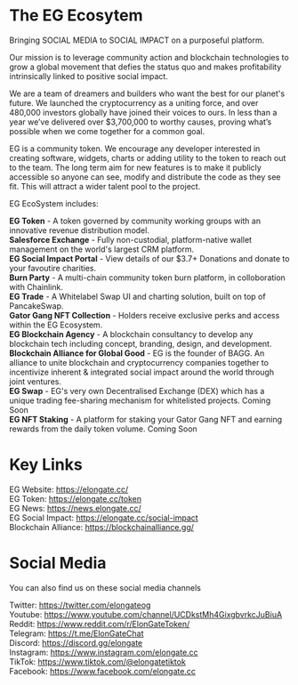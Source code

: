 # The EG Ecosytem
Bringing SOCIAL MEDIA to SOCIAL IMPACT on a purposeful platform. <p>
Our mission is to leverage community action and blockchain technologies to grow a global movement that defies the status quo and makes profitability intrinsically linked to positive social impact.<p>
We are a team of dreamers and builders who want the best for our planet's future.
We launched the cryptocurrency as a uniting force, and over 480,000 investors globally have joined their voices to ours. In less than a year we’ve delivered over $3,700,000 to worthy causes, proving what’s possible when we come together for a common goal. <p>

EG is a community token. We encourage any developer interested in creating software, widgets, charts or adding utility to the token to reach out to the team. The long term aim for new features is to make it publicly accessible so anyone can see, modify and distribute the code as they see fit. This will attract a wider talent pool to the project. 

EG EcoSystem includes: <p>

<b>EG Token</b> - A token governed by community working groups with an innovative revenue distribution model. <br>
<b>Salesforce Exchange</b> - Fully non-custodial, platform-native wallet management on the world's largest CRM platform.<br>
<b>EG Social Impact Portal</b> - View details of our $3.7+ Donations and donate to your favoutire charities.<br>
<b>Burn Party</b> - A multi-chain community token burn platform, in colloboration with Chainlink.<br>
<b>EG Trade</b> - A Whitelabel Swap UI and charting solution, built on top of PancakeSwap.<br>
<b>Gator Gang NFT Collection</b> - Holders receive exclusive perks and access within the EG Ecosystem.<br>
<b>EG Blockchain Agency</b> - A blockchain consultancy to develop any blockchain tech including concept, branding, design, and development.<br>
<b>Blockchain Alliance for Global Good</b> - EG is the founder of BAGG. An alliance to unite blockchain and cryptocurrency companies together to incentivize inherent & integrated social impact around the world through joint ventures.<br>
<b>EG Swap</b> - EG's very own Decentralised Exchange (DEX) which has a unique trading fee-sharing mechanism for whitelisted projects. Coming Soon<br>
<b>EG NFT Staking</b> - A platform for staking your Gator Gang NFT and earning rewards from the daily token volume. Coming Soon<br>



# Key Links
EG Website: https://elongate.cc/ <br>
EG Token: https://elongate.cc/token <br>
EG News: https://news.elongate.cc/<br>
EG Social Impact: https://elongate.cc/social-impact<br>
Blockchain Alliance: https://blockchainalliance.gg/ 

# Social Media
You can also find us on these social media channels

Twitter: https://twitter.com/elongateog <br>
Youtube: https://www.youtube.com/channel/UCDkstMh4GixgbvrkcJuBiuA <br>
Reddit: https://www.reddit.com/r/ElonGateToken/ <br>
Telegram: https://t.me/ElonGateChat <br>
Discord: https://discord.gg/elongate <br>
Instagram: https://www.instagram.com/elongate.cc <br>
TikTok: https://www.tiktok.com/@elongatetiktok <br>
Facebook: https://www.facebook.com/elongate.cc
